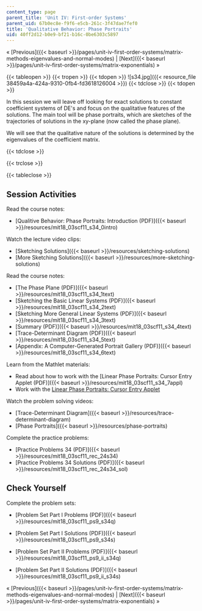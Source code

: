 ```yaml
---
content_type: page
parent_title: 'Unit IV: First-order Systems'
parent_uid: 67b0ec8e-f9f6-e5cb-261c-3f47dae7fef0
title: 'Qualitative Behavior: Phase Portraits'
uid: 40ff2d12-b0e9-bf21-b16c-0be6303c5897
---
```


« [Previous]({{< baseurl >}}/pages/unit-iv-first-order-systems/matrix-methods-eigenvalues-and-normal-modes) | [Next]({{< baseurl >}}/pages/unit-iv-first-order-systems/matrix-exponentials) »

{{< tableopen >}}
{{< tropen >}}
{{< tdopen >}}
![s34.jpg]({{< resource_file 38459a4a-424a-9310-0fb4-fd3618126004 >}})
{{< tdclose >}}
{{< tdopen >}}


In this session we will leave off looking for exact solutions to constant coefficient systems of DE's and focus on the qualitative features of the solutions. The main tool will be phase portraits, which are sketches of the trajectories of solutions in the xy-plane (now called the phase plane).

We will see that the qualitative nature of the solutions is determined by the eigenvalues of the coefficient matrix.


{{< tdclose >}}

{{< trclose >}}

{{< tableclose >}}

Session Activities
------------------

Read the course notes:

*   [Qualitive Behavior: Phase Portraits: Introduction (PDF)]({{< baseurl >}}/resources/mit18_03scf11_s34_0intro)

Watch the lecture video clips:

*   [Sketching Solutions]({{< baseurl >}}/resources/sketching-solutions)
*   [More Sketching Solutions]({{< baseurl >}}/resources/more-sketching-solutions)

Read the course notes:

*   [The Phase Plane (PDF)]({{< baseurl >}}/resources/mit18_03scf11_s34_1text)
*   [Sketching the Basic Linear Systems (PDF)]({{< baseurl >}}/resources/mit18_03scf11_s34_2text)
*   [Sketching More General Linear Systems (PDF)]({{< baseurl >}}/resources/mit18_03scf11_s34_3text)
*   [Summary (PDF)]({{< baseurl >}}/resources/mit18_03scf11_s34_4text)
*   [Trace-Determinant Diagram (PDF)]({{< baseurl >}}/resources/mit18_03scf11_s34_5text)
*   [Appendix: A Computer-Generated Portrait Gallery (PDF)]({{< baseurl >}}/resources/mit18_03scf11_s34_6text)

Learn from the Mathlet materials:

*   Read about how to work with the [Linear Phase Portraits: Cursor Entry Applet (PDF)]({{< baseurl >}}/resources/mit18_03scf11_s34_7appl)
*   Work with the [Linear Phase Portraits: Cursor Entry Applet](/ans7870/18/18.03SC/linPhasePorCursor.html "Open in a new window.")

Watch the problem solving videos:

*   [Trace-Determinant Diagram]({{< baseurl >}}/resources/trace-determinant-diagram)
*   [Phase Portraits]({{< baseurl >}}/resources/phase-portraits)

Complete the practice problems:

*   [Practice Problems 34 (PDF)]({{< baseurl >}}/resources/mit18_03scf11_rec_24s34)
*   [Practice Problems 34 Solutions (PDF)]({{< baseurl >}}/resources/mit18_03scf11_rec_24s34_sol)

Check Yourself
--------------

Complete the problem sets:

*   [Problem Set Part I Problems (PDF)]({{< baseurl >}}/resources/mit18_03scf11_ps9_s34q)
*   [Problem Set Part I Solutions (PDF)]({{< baseurl >}}/resources/mit18_03scf11_ps9_s34s)
  
*   [Problem Set Part II Problems (PDF)]({{< baseurl >}}/resources/mit18_03scf11_ps9_ii_s34q)
*   [Problem Set Part II Solutions (PDF)]({{< baseurl >}}/resources/mit18_03scf11_ps9_ii_s34s)

« [Previous]({{< baseurl >}}/pages/unit-iv-first-order-systems/matrix-methods-eigenvalues-and-normal-modes) | [Next]({{< baseurl >}}/pages/unit-iv-first-order-systems/matrix-exponentials) »